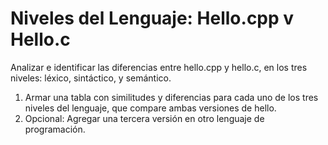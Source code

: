 # Niveles del Lenguaje: Hello.cpp v Hello.c

Analizar e identificar las diferencias entre hello.cpp y hello.c, en los tres niveles: léxico, sintáctico, y semántico.

1. Armar una tabla con similitudes y diferencias para cada uno de los tres niveles del lenguaje, que compare ambas versiones de hello.
2. Opcional: Agregar una tercera versión en otro lenguaje de programación.
